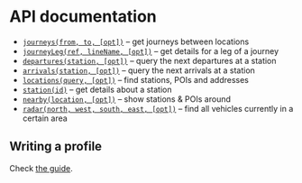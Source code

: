 # API documentation

- [`journeys(from, to, [opt])`](journeys.md) – get journeys between locations
- [`journeyLeg(ref, lineName, [opt])`](journey-leg.md) – get details for a leg of a journey
- [`departures(station, [opt])`](departures.md) – query the next departures at a station
- [`arrivals(station, [opt])`](arrivals.md) – query the next arrivals at a station
- [`locations(query, [opt])`](locations.md) – find stations, POIs and addresses
- [`station(id)`](station.md) – get details about a station
- [`nearby(location, [opt])`](nearby.md) – show stations & POIs around
- [`radar(north, west, south, east, [opt])`](radar.md) – find all vehicles currently in a certain area

## Writing a profile

Check [the guide](writing-a-profile.md).
